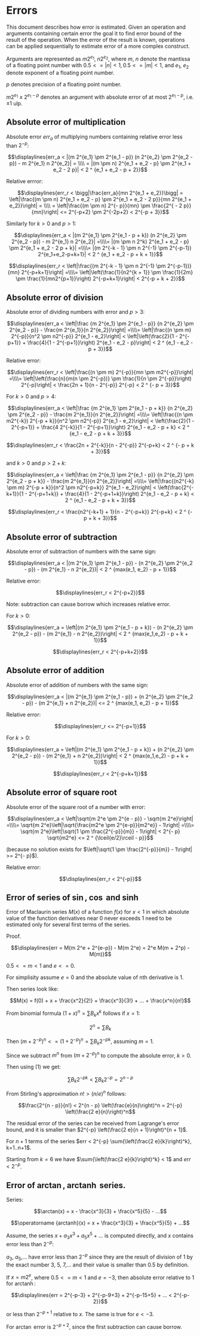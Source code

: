 # Errors

This document describes how error is estimated. Given an operation and arguments containing certain error the goal it to find error bound of the result of the operation. When the error of the result is known, operations can be applied sequentially to estimate error of a more complex construct.

Arguments are represented as $m2^{e_1}$, $n2^{e_2}$, where $m$, $n$ denote the mantissa of a floating point number with $0.5 <= |n| < 1, 0.5 <= |m| < 1$, and $e_1$, $e_2$ denote exponent of a floating point number.

$p$ denotes precision of a floating point number.

$m 2^{e_1} \pm 2^{e_1 - p}$ denotes an argument with absolute error of at most $2^{e_1-p}$, i.e. $\pm1$ ulp.

## Absolute error of multiplication

Absolute error $err_a$ of multiplying numbers containing relative error less than $2^{-p}$:

$$\displaylines{err_a < |(m 2^{e_1} \pm 2^{e_1 - p}) (n 2^{e_2} \pm 2^{e_2 - p}) - m 2^{e_1} n 2^{e_2}| = \\\\ = |(m \pm n) 2^{e_1 + e_2 - p} \pm 2^{e_1 + e_2 - 2 p}| < 2 ^ {e_1 + e_2 - p + 2}}$$

Relative errror:

$$\displaylines{err_r < \bigg|\frac{err_a}{mn 2^{e_1 + e_2}}\bigg| = \left|\frac{(m \pm n) 2^{e_1 + e_2 - p} \pm 2^{e_1 + e_2 - 2 p}}{mn 2^{e_1 + e_2}}\right| = \\\\ = \left|\frac{(m \pm n) 2^{- p}}{mn} \pm \frac{2^{ - 2 p}}{mn}\right| <= 2^{-p+2} \pm 2^{-2p+2} < 2^{-p + 3}}$$

Similarly for $k > 0$ and $p > 1$:

$$\displaylines{err_a < |(m 2^{e_1} \pm 2^{e_1 - p + k}) (n 2^{e_2} \pm 2^{e_2 - p}) - m 2^{e_1} n 2^{e_2}| =\\\\= |(m \pm n 2^k) 2^{e_1 + e_2 - p} \pm 2^{e_1 + e_2 - 2 p + k}| =\\\\= |(m 2^{-k - 1} \pm n 2^{-1} \pm 2^{-p-1}) 2^{e_1+e_2-p+k+1}| < 2 ^ {e_1 + e_2 - p + k + 1}}$$

$$\displaylines{err_r < \left|\frac{(m 2^{-k - 1} \pm n 2^{-1} \pm 2^{-p-1})}{mn} 2^{-p+k+1}\right| =\\\\= \left|\left(\frac{1}{n2^{k + 1}} \pm \frac{1}{2m} \pm \frac{1}{mn2^{p+1}}\right) 2^{-p+k+1}\right| < 2^{-p + k + 2}}$$


## Absolute error of division

Absolute error of dividing numbers with error and $p > 3$:

$$\displaylines{err_a < \left|\frac {m 2^{e_1} \pm 2^{e_1 - p}} {n 2^{e_2} \pm 2^{e_2 - p}} - \frac{m 2^{e_1}}{n 2^{e_2}}\right| =\\\\= \left|\frac{(n \pm m) 2^{-p}}{n^2 \pm n2^{-p}} 2^{e_1 - e_2}\right| < \left|\left(\frac{2}{1 - 2^{-p+1}} + \frac{4}{1 - 2^{-p+1}}\right) 2^{e_1 - e_2 - p}\right| < 2 ^ {e_1 - e_2 - p + 3}}$$

Relative error:

$$\displaylines{err_r < \left|\frac{(n \pm m) 2^{-p}}{mn \pm m2^{-p}}\right| =\\\\= \left|\left(\frac{n}{m(n \pm 2^{-p})} \pm \frac{1}{n \pm 2^{-p}}\right) 2^{-p}\right| < \frac{2n + 1}{n - 2^{-p}} 2^{-p} < 2 ^ {- p + 3}}$$


For $k > 0$ and $p > 4$:

$$\displaylines{err_a < \left|\frac {m 2^{e_1} \pm 2^{e_1 - p + k}} {n 2^{e_2} \pm 2^{e_2 - p}} - \frac{m 2^{e_1}}{n 2^{e_2}}\right| =\\\\= \left|\frac{(n \pm m2^{-k}) 2^{-p + k}}{n^2 \pm n2^{-p}} 2^{e_1 - e_2}\right| < \left(\frac{2}{1 - 2^{-p+1}} + \frac{4 2^{-k}}{1 - 2^{-p+1}}\right) 2^{e_1 - e_2 - p + k} < 2 ^ {e_1 - e_2 - p + k + 3}}$$

$$\displaylines{err_r < \frac{2n + 2^{-k}}{n - 2^{-p}} 2^{-p+k} < 2 ^ {- p + k + 3}}$$

and $k > 0$ and $p > 2 + k$:

$$\displaylines{err_a < \left|\frac {m 2^{e_1} \pm 2^{e_1 - p}} {n 2^{e_2} \pm 2^{e_2 - p + k}} - \frac{m 2^{e_1}}{n 2^{e_2}}\right| =\\\\= \left|\frac{(n2^{-k} \pm m) 2^{-p + k}}{n^2 \pm n2^{-p+k}} 2^{e_1 - e_2}\right| < \left(\frac{2^{-k+1}}{1 - 2^{-p+1+k}} + \frac{4}{1 - 2^{-p+1+k}}\right) 2^{e_1 - e_2 - p + k} < 2 ^ {e_1 - e_2 - p + k + 3}}$$

$$\displaylines{err_r < \frac{n2^{-k+1} + 1}{n - 2^{-p+k}} 2^{-p+k} < 2 ^ {- p + k + 3}}$$

## Absolute error of subtraction

Absolute error of subtraction of numbers with the same sign:

$$\displaylines{err_a < |(m 2^{e_1} \pm 2^{e_1 - p}) - (n 2^{e_2} \pm 2^{e_2 - p}) - (m 2^{e_1} - n 2^{e_2})| < 2 ^ {max(e_1, e_2) - p + 1}}$$

Relative error:

$$\displaylines{err_r < 2^{-p+2}}$$

Note: subtraction can cause borrow which increases relative error.

For $k > 0$:

$$\displaylines{err_a = \left|(m 2^{e_1} \pm 2^{e_1 - p + k}) - (n 2^{e_2} \pm 2^{e_2 - p}) - (m 2^{e_1} - n 2^{e_2})\right| < 2 ^ {max(e_1,e_2) - p + k + 1}}$$

$$\displaylines{err_r < 2^{-p+k+2}}$$

## Absolute error of addition

Absolute error of addition of numbers with the same sign:

$$\displaylines{err_a < |(m 2^{e_1} \pm 2^{e_1 - p}) + (n 2^{e_2} \pm 2^{e_2 - p}) - (m 2^{e_1} + n 2^{e_2})| <= 2 ^ {max(e_1, e_2) - p + 1}}$$

Relative error:

$$\displaylines{err_r <= 2^{-p+1}}$$

For $k > 0$:

$$\displaylines{err_a = \left|(m 2^{e_1} \pm 2^{e_1 - p + k}) + (n 2^{e_2} \pm 2^{e_2 - p}) - (m 2^{e_1} + n 2^{e_2})\right| < 2 ^ {max(e_1,e_2) - p + k + 1}}$$

$$\displaylines{err_r < 2^{-p+k+1}}$$


## Absolute error of square root

Absolute error of the square root of a number with error:

$$\displaylines{err_a < \left|\sqrt{m 2^e \pm 2^{e - p}} - \sqrt{m 2^e}\right| =\\\\= \sqrt{m 2^e}\left|\sqrt{\frac{m2^e \pm 2^{e-p}}{m2^e}} - 1\right| =\\\\= \sqrt{m 2^e}\left|\sqrt{1 \pm \frac{2^{-p}}{m}} - 1\right| < 2^{- p} \sqrt{m2^e} <= 2 ^ {\lceil{e/2}\rceil - p}}$$

(because no solution exists for $\left|\sqrt{1 \pm \frac{2^{-p}}{m}} - 1\right| >= 2^{- p}$).

Relative error:

$$\displaylines{err_r < 2^{-p}}$$

## Error of series of $\sin$, $\cos$ and $\sinh$

Error of Maclaurin series $M(x)$ of a function $f(x)$ for $x < 1$ in which absolute value of the function derivatives near 0 never exceeds 1 need to be estimated only for several first terms of the series.

Proof.

$$\displaylines{err = M(m 2^e + 2^{e-p}) - M(m 2^e) = 2^e M(m + 2^p) - M(m)}$$

$0.5 <= m < 1$ and $e <= 0$.

For simplisity assume $e = 0$ and the absolute value of nth derivative is 1.

Then series look like:

$$M(x) = f(0) + x + \frac{x^2}{2!} + \frac{x^3}{3!} + ... + \frac{x^n}{n!}$$

From binomial formula $(1 + x)^n = \sum{B_k x^k}$ follows if $x = 1$:

$$2^n = \sum{B_k}\tag{1}$$

Then $(m + 2^{-p})^n <= (1 + 2^{-p})^n = \sum{B_k 2^{-p k}}$, assuming $m = 1$.

Since we subtract $m^n$ from $(m + 2^{-p})^n$ to compute the absolute error, $k > 0$.

Then using (1) we get:

$$\sum{B_k 2^{-p k}} < \sum{B_k 2^{-p}} = 2^{n - p}$$

From Stirling's approximation $n! > (n/e) ^ n$ 
follows:

$$\frac{2^{n - p}}{n!} < 2^{n - p} \left(\frac{e}{n}\right)^n = 2^{-p} \left(\frac{2 e}{n}\right)^n$$

The residual error of the series can be received from Lagrange's error bound,
and it is smaller than $2^{-p} \left(\frac{2 e}{n + 1}\right)^{n + 1}$.

For $n+1$ terms of the series $err < 2^{-p} \sum{\left(\frac{2 e}{k}\right)^k}, k=1..n+1$.

Starting from $k = 6$ we have $\sum{\left(\frac{2 e}{k}\right)^k} < 1$ and $err < 2^{-p}$.

## Error of $\arctan$, $\operatorname {arctanh}$ series.

Series:

$$\arctan(x) = x - \frac{x^3}{3} + \frac{x^5}{5} - ...$$
 
$$\operatorname {arctanh}(x) = x + \frac{x^3}{3} + \frac{x^5}{5} + ...$$

Assume, the series $x + a_3 x^3 + a_5 x^5 + ...$ is computed directly, and $x$ contains error less than $2^{-p}$:

$a_3$, $a_5$,... have error less than $2^{-p}$ since they are the result of division of 1 by the exact number 3, 5, 7,... 
and their value is smaller than 0.5 by definition.

If $x = m 2^e$, where $0.5 <= m < 1$ and $e = -3$, then absolute error relative to 1 for $\operatorname {arctanh}$:

$$\displaylines{err = 2^{-p-3} + 2^{-p-9+3} + 2^{-p-15+5} + ... < 2^{-p-2}}$$

or less than $2^{-p+1}$ relative to $x$. The same is true for $e < -3$.

For $\arctan$ error is $2^{-p+2}$, since the first subtraction can cause borrow.
